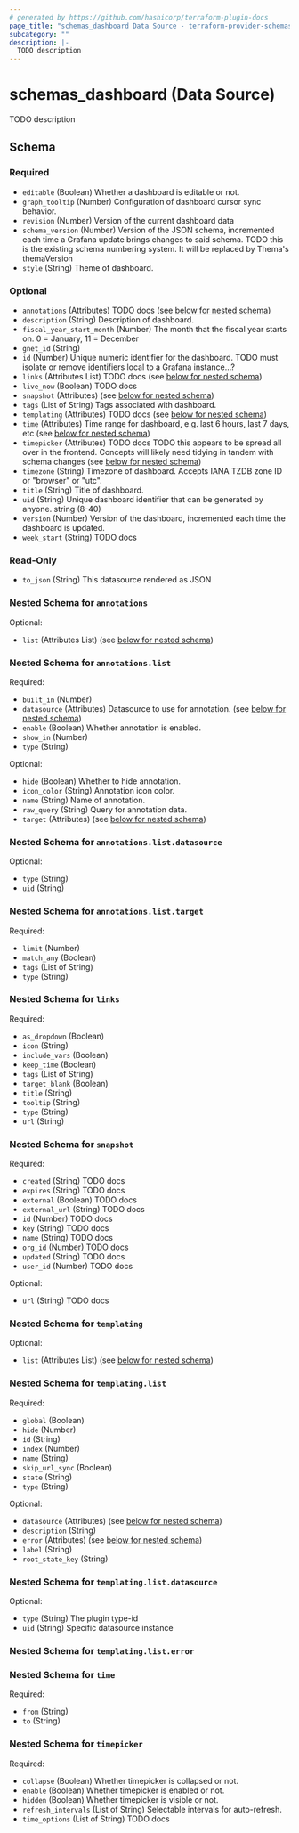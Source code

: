 ```yaml
---
# generated by https://github.com/hashicorp/terraform-plugin-docs
page_title: "schemas_dashboard Data Source - terraform-provider-schemas"
subcategory: ""
description: |-
  TODO description
---
```


# schemas_dashboard (Data Source)

TODO description



<!-- schema generated by tfplugindocs -->
## Schema

### Required

- `editable` (Boolean) Whether a dashboard is editable or not.
- `graph_tooltip` (Number) Configuration of dashboard cursor sync behavior.
- `revision` (Number) Version of the current dashboard data
- `schema_version` (Number) Version of the JSON schema, incremented each time a Grafana update brings
changes to said schema.
TODO this is the existing schema numbering system. It will be replaced by Thema's themaVersion
- `style` (String) Theme of dashboard.

### Optional

- `annotations` (Attributes) TODO docs (see [below for nested schema](#nestedatt--annotations))
- `description` (String) Description of dashboard.
- `fiscal_year_start_month` (Number) The month that the fiscal year starts on.  0 = January, 11 = December
- `gnet_id` (String)
- `id` (Number) Unique numeric identifier for the dashboard.
TODO must isolate or remove identifiers local to a Grafana instance...?
- `links` (Attributes List) TODO docs (see [below for nested schema](#nestedatt--links))
- `live_now` (Boolean) TODO docs
- `snapshot` (Attributes) (see [below for nested schema](#nestedatt--snapshot))
- `tags` (List of String) Tags associated with dashboard.
- `templating` (Attributes) TODO docs (see [below for nested schema](#nestedatt--templating))
- `time` (Attributes) Time range for dashboard, e.g. last 6 hours, last 7 days, etc (see [below for nested schema](#nestedatt--time))
- `timepicker` (Attributes) TODO docs
TODO this appears to be spread all over in the frontend. Concepts will likely need tidying in tandem with schema changes (see [below for nested schema](#nestedatt--timepicker))
- `timezone` (String) Timezone of dashboard. Accepts IANA TZDB zone ID or "browser" or "utc".
- `title` (String) Title of dashboard.
- `uid` (String) Unique dashboard identifier that can be generated by anyone. string (8-40)
- `version` (Number) Version of the dashboard, incremented each time the dashboard is updated.
- `week_start` (String) TODO docs

### Read-Only

- `to_json` (String) This datasource rendered as JSON

<a id="nestedatt--annotations"></a>
### Nested Schema for `annotations`

Optional:

- `list` (Attributes List) (see [below for nested schema](#nestedatt--annotations--list))

<a id="nestedatt--annotations--list"></a>
### Nested Schema for `annotations.list`

Required:

- `built_in` (Number)
- `datasource` (Attributes) Datasource to use for annotation. (see [below for nested schema](#nestedatt--annotations--list--datasource))
- `enable` (Boolean) Whether annotation is enabled.
- `show_in` (Number)
- `type` (String)

Optional:

- `hide` (Boolean) Whether to hide annotation.
- `icon_color` (String) Annotation icon color.
- `name` (String) Name of annotation.
- `raw_query` (String) Query for annotation data.
- `target` (Attributes) (see [below for nested schema](#nestedatt--annotations--list--target))

<a id="nestedatt--annotations--list--datasource"></a>
### Nested Schema for `annotations.list.datasource`

Optional:

- `type` (String)
- `uid` (String)


<a id="nestedatt--annotations--list--target"></a>
### Nested Schema for `annotations.list.target`

Required:

- `limit` (Number)
- `match_any` (Boolean)
- `tags` (List of String)
- `type` (String)




<a id="nestedatt--links"></a>
### Nested Schema for `links`

Required:

- `as_dropdown` (Boolean)
- `icon` (String)
- `include_vars` (Boolean)
- `keep_time` (Boolean)
- `tags` (List of String)
- `target_blank` (Boolean)
- `title` (String)
- `tooltip` (String)
- `type` (String)
- `url` (String)


<a id="nestedatt--snapshot"></a>
### Nested Schema for `snapshot`

Required:

- `created` (String) TODO docs
- `expires` (String) TODO docs
- `external` (Boolean) TODO docs
- `external_url` (String) TODO docs
- `id` (Number) TODO docs
- `key` (String) TODO docs
- `name` (String) TODO docs
- `org_id` (Number) TODO docs
- `updated` (String) TODO docs
- `user_id` (Number) TODO docs

Optional:

- `url` (String) TODO docs


<a id="nestedatt--templating"></a>
### Nested Schema for `templating`

Optional:

- `list` (Attributes List) (see [below for nested schema](#nestedatt--templating--list))

<a id="nestedatt--templating--list"></a>
### Nested Schema for `templating.list`

Required:

- `global` (Boolean)
- `hide` (Number)
- `id` (String)
- `index` (Number)
- `name` (String)
- `skip_url_sync` (Boolean)
- `state` (String)
- `type` (String)

Optional:

- `datasource` (Attributes) (see [below for nested schema](#nestedatt--templating--list--datasource))
- `description` (String)
- `error` (Attributes) (see [below for nested schema](#nestedatt--templating--list--error))
- `label` (String)
- `root_state_key` (String)

<a id="nestedatt--templating--list--datasource"></a>
### Nested Schema for `templating.list.datasource`

Optional:

- `type` (String) The plugin type-id
- `uid` (String) Specific datasource instance


<a id="nestedatt--templating--list--error"></a>
### Nested Schema for `templating.list.error`




<a id="nestedatt--time"></a>
### Nested Schema for `time`

Required:

- `from` (String)
- `to` (String)


<a id="nestedatt--timepicker"></a>
### Nested Schema for `timepicker`

Required:

- `collapse` (Boolean) Whether timepicker is collapsed or not.
- `enable` (Boolean) Whether timepicker is enabled or not.
- `hidden` (Boolean) Whether timepicker is visible or not.
- `refresh_intervals` (List of String) Selectable intervals for auto-refresh.
- `time_options` (List of String) TODO docs


